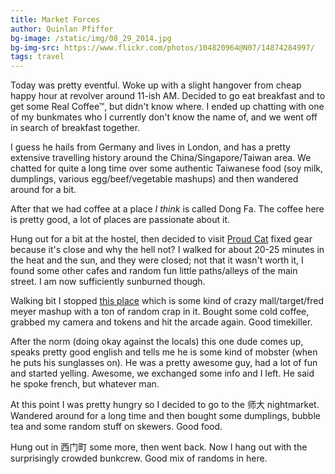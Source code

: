 ```yaml
---
title: Market Forces
author: Quinlan Pfiffer
bg-image: /static/img/08_29_2014.jpg
bg-img-src: https://www.flickr.com/photos/104820964@N07/14874284997/
tags: travel
---
```


Today was pretty eventful. Woke up with a slight hangover from cheap happy hour
at revolver around 11-ish AM. Decided to go eat breakfast and to get some Real
Coffee&trade;, but didn't know where. I ended up chatting with one of my
bunkmates who I currently don't know the name of, and we went off in search of
breakfast together.

I guess he hails from Germany and lives in London, and has a pretty extensive
travelling history around the China/Singapore/Taiwan area. We chatted for quite
a long time over some authentic Taiwanese food (soy milk, dumplings, various
egg/beef/vegetable mashups) and then wandered around for a bit.

After that we had coffee at a place _I think_ is called Dong Fa. The coffee here
is pretty good, a lot of places are passionate about it.

Hung out for a bit at the hostel, then decided to visit [Proud
Cat](https://zh-tw.facebook.com/pages/Proud-Cat-Fixed-Gear/156687257701349)
fixed gear because it's close and why the hell not? I walked for about 20-25
minutes in the heat and the sun, and they were closed; not that it wasn't worth
it, I found some other cafes and random fun little paths/alleys of the main
street. I am now sufficiently sunburned though.

Walking bit I stopped [this place](http://www.carrefour.com.tw/) which is some
kind of crazy mall/target/fred meyer mashup with a ton of random crap in it.
Bought some cold coffee, grabbed my camera and tokens and hit the arcade again.
Good timekiller.

After the norm (doing okay against the locals) this one dude comes up, speaks
pretty good english and tells me he is some kind of mobster (when he puts his
sunglasses on). He was a pretty awesome guy, had a lot of fun and started
yelling. Awesome, we exchanged some info and I left. He said he spoke french,
but whatever man.

At this point I was pretty hungry so I decided to go to the 师大 nightmarket.
Wandered around for a long time and then bought some dumplings, bubble tea and
some random stuff on skewers. Good food.

Hung out in 西门町 some more, then went back. Now I hang out with the
surprisingly crowded bunkcrew. Good mix of randoms in here.
